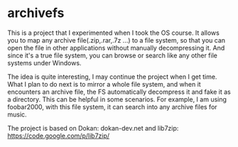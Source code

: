 archivefs
=========

This is a project that I experimented when I took the OS course. It allows you to map any archive file(.zip,.rar,.7z ...) to a file system, so that you can open the file in other applications without manually decompressing it. And since it's a true file system, you can browse or search like any other file systems under Windows.

The idea is quite interesting, I may continue the project when I get time. What I plan to do next is to mirror a whole file system, and when it encounters an archive file, the FS automatically decompress it and fake it as a directory. This can be helpful in some scenarios. For example, I am using foobar2000, with this file system, it can search into any archive files for music.

The project is based on 
  Dokan: dokan-dev.net and 
  lib7zip: https://code.google.com/p/lib7zip/
